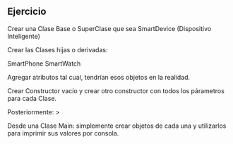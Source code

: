 ## Ejercicio

Crear una Clase Base o SuperClase que sea SmartDevice (Dispositivo Inteligente)

Crear las Clases hijas o derivadas:

SmartPhone
SmartWatch

Agregar atributos tal cual, tendrían esos objetos en la realidad.

Crear Constructor vacío y crear otro constructor con todos los párametros para cada Clase.

Posteriormente: >

Desde una Clase Main: simplemente crear objetos de cada una y utilizarlos para imprimir sus valores por consola.
